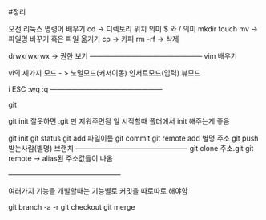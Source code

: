 #정리


오전 리눅스 명령어 배우기
cd -> 디렉토리 위치 의미 $ 와 / 의미
mkdir
touch
mv -> 파일명 바꾸기 혹은 파일 옮기기
cp -> 카피
rm -rf -> 삭제

drwxrwxrwx -> 권한 보기
————————————————
vim 배우기

vi의 세가지 모드 - > 노멀모드(커서이동) 인서트모드(입력) 뷰모드

i
ESC
:wq
:q
————————————————

git

git init 잘못하면 .git 만 지워주면됨
일 시작할때 폴더에서 init 해주는게 좋음

git init
git status
git add 파일이름
git commit
git remote add 별명 주소
git push 받는사람(별명) 브랜치
————————————————
git clone 주소.git
git remote -> alias된 주소값들이 나옴


————————————————

여러가지 기능을 개발할때는 기능별로 커밋을 따로따로 해야함


git branch -a -r
git checkout
git merge
 
